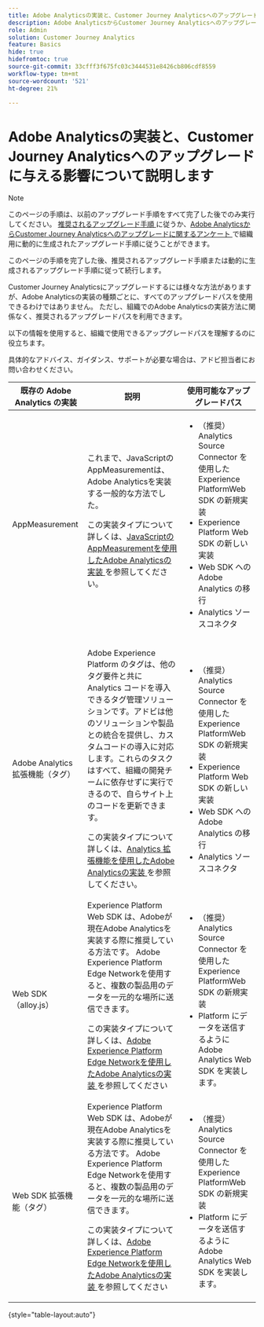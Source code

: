 ```yaml
---
title: Adobe Analyticsの実装と、Customer Journey Analyticsへのアップグレードに与える影響について説明します
description: Adobe AnalyticsからCustomer Journey Analyticsへのアップグレードに推奨されるパスについて説明します
role: Admin
solution: Customer Journey Analytics
feature: Basics
hide: true
hidefromtoc: true
source-git-commit: 33cfff3f675fc03c3444531e8426cb806cdf8559
workflow-type: tm+mt
source-wordcount: '521'
ht-degree: 21%

---
```


# Adobe Analyticsの実装と、Customer Journey Analyticsへのアップグレードに与える影響について説明します

>[!NOTE]
> 
>このページの手順は、以前のアップグレード手順をすべて完了した後でのみ実行してください。 [ 推奨されるアップグレード手順 ](/help/getting-started/cja-upgrade/cja-upgrade-recommendations.md#recommended-upgrade-steps-for-most-organizations) に従うか、[Adobe AnalyticsからCustomer Journey Analyticsへのアップグレードに関するアンケート ](https://gigazelle.github.io/cja-ttv/) で組織用に動的に生成されたアップグレード手順に従うことができます。
>
>このページの手順を完了した後、推奨されるアップグレード手順または動的に生成されるアップグレード手順に従って続行します。

Customer Journey Analyticsにアップグレードするには様々な方法がありますが、Adobe Analyticsの実装の種類ごとに、すべてのアップグレードパスを使用できるわけではありません。 ただし、組織でのAdobe Analyticsの実装方法に関係なく、推奨されるアップグレードパスを利用できます。

以下の情報を使用すると、組織で使用できるアップグレードパスを理解するのに役立ちます。

具体的なアドバイス、ガイダンス、サポートが必要な場合は、アドビ担当者にお問い合わせください。

| 既存の Adobe Analytics の実装 | 説明 | 使用可能なアップグレードパス |
|---------|----------|----------|
| AppMeasurement | これまで、JavaScriptのAppMeasurementは、Adobe Analyticsを実装する一般的な方法でした。<p>この実装タイプについて詳しくは、[JavaScriptのAppMeasurementを使用したAdobe Analyticsの実装 ](https://experienceleague.adobe.com/en/docs/analytics/implementation/js/overview) を参照してください。</p> | <ul><li>（推奨） Analytics Source Connector を使用したExperience PlatformWeb SDK の新規実装</li><li>Experience Platform Web SDK の新しい実装</li><li>Web SDK への Adobe Analytics の移行</li><li>Analytics ソースコネクタ</li></ul> |
| Adobe Analytics拡張機能（タグ） | <p>Adobe Experience Platform のタグは、他のタグ要件と共に Analytics コードを導入できるタグ管理ソリューションです。アドビは他のソリューションや製品との統合を提供し、カスタムコードの導入に対応します。これらのタスクはすべて、組織の開発チームに依存せずに実行できるので、自らサイト上のコードを更新できます。</p><p>この実装タイプについて詳しくは、[Analytics 拡張機能を使用したAdobe Analyticsの実装 ](https://experienceleague.adobe.com/en/docs/analytics/implementation/launch/overview) を参照してください。</p> | <ul><li>（推奨） Analytics Source Connector を使用したExperience PlatformWeb SDK の新規実装</li><li>Experience Platform Web SDK の新しい実装</li><li>Web SDK への Adobe Analytics の移行</li><li>Analytics ソースコネクタ</li></ul> |
| Web SDK （alloy.js） | Experience Platform Web SDK は、Adobeが現在Adobe Analyticsを実装する際に推奨している方法です。 Adobe Experience Platform Edge Networkを使用すると、複数の製品用のデータを一元的な場所に送信できます。 <p>この実装タイプについて詳しくは、[Adobe Experience Platform Edge Networkを使用したAdobe Analyticsの実装 ](https://experienceleague.adobe.com/en/docs/analytics/implementation/aep-edge/overview) を参照してください</p> | <ul><li>（推奨） Analytics Source Connector を使用したExperience PlatformWeb SDK の新規実装</li><li>Platform にデータを送信するようにAdobe Analytics Web SDK を実装します。</li></ul> |
| Web SDK 拡張機能（タグ） | Experience Platform Web SDK は、Adobeが現在Adobe Analyticsを実装する際に推奨している方法です。 Adobe Experience Platform Edge Networkを使用すると、複数の製品用のデータを一元的な場所に送信できます。 <p>この実装タイプについて詳しくは、[Adobe Experience Platform Edge Networkを使用したAdobe Analyticsの実装 ](https://experienceleague.adobe.com/en/docs/analytics/implementation/aep-edge/overview) を参照してください</p> | <ul><li>（推奨） Analytics Source Connector を使用したExperience PlatformWeb SDK の新規実装</li><li>Platform にデータを送信するようにAdobe Analytics Web SDK を実装します。</li></ul> |

{style="table-layout:auto"}

